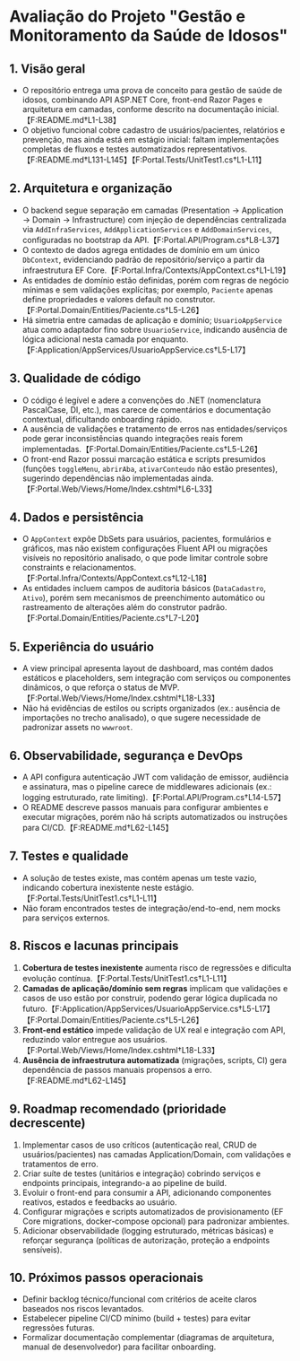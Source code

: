 # Avaliação do Projeto "Gestão e Monitoramento da Saúde de Idosos"

## 1. Visão geral
- O repositório entrega uma prova de conceito para gestão de saúde de idosos, combinando API ASP.NET Core, front-end Razor Pages e arquitetura em camadas, conforme descrito na documentação inicial.【F:README.md†L1-L38】
- O objetivo funcional cobre cadastro de usuários/pacientes, relatórios e prevenção, mas ainda está em estágio inicial: faltam implementações completas de fluxos e testes automatizados representativos.【F:README.md†L131-L145】【F:Portal.Tests/UnitTest1.cs†L1-L11】

## 2. Arquitetura e organização
- O backend segue separação em camadas (Presentation → Application → Domain → Infrastructure) com injeção de dependências centralizada via `AddInfraServices`, `AddApplicationServices` e `AddDomainServices`, configuradas no bootstrap da API.【F:Portal.API/Program.cs†L8-L37】
- O contexto de dados agrega entidades de domínio em um único `DbContext`, evidenciando padrão de repositório/serviço a partir da infraestrutura EF Core.【F:Portal.Infra/Contexts/AppContext.cs†L1-L19】
- As entidades de domínio estão definidas, porém com regras de negócio mínimas e sem validações explícitas; por exemplo, `Paciente` apenas define propriedades e valores default no construtor.【F:Portal.Domain/Entities/Paciente.cs†L5-L26】
- Há simetria entre camadas de aplicação e domínio; `UsuarioAppService` atua como adaptador fino sobre `UsuarioService`, indicando ausência de lógica adicional nesta camada por enquanto.【F:Application/AppServices/UsuarioAppService.cs†L5-L17】

## 3. Qualidade de código
- O código é legível e adere a convenções do .NET (nomenclatura PascalCase, DI, etc.), mas carece de comentários e documentação contextual, dificultando onboarding rápido.
- A ausência de validações e tratamento de erros nas entidades/serviços pode gerar inconsistências quando integrações reais forem implementadas.【F:Portal.Domain/Entities/Paciente.cs†L5-L26】
- O front-end Razor possui marcação estática e scripts presumidos (funções `toggleMenu`, `abrirAba`, `ativarConteudo` não estão presentes), sugerindo dependências não implementadas ainda.【F:Portal.Web/Views/Home/Index.cshtml†L6-L33】

## 4. Dados e persistência
- O `AppContext` expõe DbSets para usuários, pacientes, formulários e gráficos, mas não existem configurações Fluent API ou migrações visíveis no repositório analisado, o que pode limitar controle sobre constraints e relacionamentos.【F:Portal.Infra/Contexts/AppContext.cs†L12-L18】
- As entidades incluem campos de auditoria básicos (`DataCadastro`, `Ativo`), porém sem mecanismos de preenchimento automático ou rastreamento de alterações além do construtor padrão.【F:Portal.Domain/Entities/Paciente.cs†L7-L20】

## 5. Experiência do usuário
- A view principal apresenta layout de dashboard, mas contém dados estáticos e placeholders, sem integração com serviços ou componentes dinâmicos, o que reforça o status de MVP.【F:Portal.Web/Views/Home/Index.cshtml†L18-L33】
- Não há evidências de estilos ou scripts organizados (ex.: ausência de importações no trecho analisado), o que sugere necessidade de padronizar assets no `wwwroot`.

## 6. Observabilidade, segurança e DevOps
- A API configura autenticação JWT com validação de emissor, audiência e assinatura, mas o pipeline carece de middlewares adicionais (ex.: logging estruturado, rate limiting).【F:Portal.API/Program.cs†L14-L57】
- O README descreve passos manuais para configurar ambientes e executar migrações, porém não há scripts automatizados ou instruções para CI/CD.【F:README.md†L62-L145】

## 7. Testes e qualidade
- A solução de testes existe, mas contém apenas um teste vazio, indicando cobertura inexistente neste estágio.【F:Portal.Tests/UnitTest1.cs†L1-L11】
- Não foram encontrados testes de integração/end-to-end, nem mocks para serviços externos.

## 8. Riscos e lacunas principais
1. **Cobertura de testes inexistente** aumenta risco de regressões e dificulta evolução contínua.【F:Portal.Tests/UnitTest1.cs†L1-L11】
2. **Camadas de aplicação/domínio sem regras** implicam que validações e casos de uso estão por construir, podendo gerar lógica duplicada no futuro.【F:Application/AppServices/UsuarioAppService.cs†L5-L17】【F:Portal.Domain/Entities/Paciente.cs†L5-L26】
3. **Front-end estático** impede validação de UX real e integração com API, reduzindo valor entregue aos usuários.【F:Portal.Web/Views/Home/Index.cshtml†L18-L33】
4. **Ausência de infraestrutura automatizada** (migrações, scripts, CI) gera dependência de passos manuais propensos a erro.【F:README.md†L62-L145】

## 9. Roadmap recomendado (prioridade decrescente)
1. Implementar casos de uso críticos (autenticação real, CRUD de usuários/pacientes) nas camadas Application/Domain, com validações e tratamentos de erro.
2. Criar suíte de testes (unitários e integração) cobrindo serviços e endpoints principais, integrando-a ao pipeline de build.
3. Evoluir o front-end para consumir a API, adicionando componentes reativos, estados e feedbacks ao usuário.
4. Configurar migrações e scripts automatizados de provisionamento (EF Core migrations, docker-compose opcional) para padronizar ambientes.
5. Adicionar observabilidade (logging estruturado, métricas básicas) e reforçar segurança (políticas de autorização, proteção a endpoints sensíveis).

## 10. Próximos passos operacionais
- Definir backlog técnico/funcional com critérios de aceite claros baseados nos riscos levantados.
- Estabelecer pipeline CI/CD mínimo (build + testes) para evitar regressões futuras.
- Formalizar documentação complementar (diagramas de arquitetura, manual de desenvolvedor) para facilitar onboarding.
